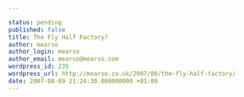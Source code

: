 ```yaml
---

status: pending
published: false
title: The Fly Half Factory?
author: mearso
author_login: mearso
author_email: mearso@mearso.com
wordpress_id: 235
wordpress_url: http://mearso.co.uk/2007/08/the-fly-half-factory/
date: 2007-08-09 21:24:30.000000000 +01:00
---
```


